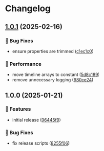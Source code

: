 # Changelog

## [1.0.1](https://github.com/Norgate-AV/NAVDatabase.Amx.ExtronDVS605/compare/v1.0.0...v1.0.1) (2025-02-16)

### 🐛 Bug Fixes

- ensure properties are trimmed ([c1ec1c0](https://github.com/Norgate-AV/NAVDatabase.Amx.ExtronDVS605/commit/c1ec1c087d942d930388bde7e71dc01bd20d7181))

### 🚀 Performance

- move timeline arrays to constant ([5d8c189](https://github.com/Norgate-AV/NAVDatabase.Amx.ExtronDVS605/commit/5d8c1890a6e85f0cf4caaa33d2c3aff023b1326d))
- remove unnecessary logging ([980ce24](https://github.com/Norgate-AV/NAVDatabase.Amx.ExtronDVS605/commit/980ce24f8a4804839bfe64dcc32ede32da6298b0))

## 1.0.0 (2025-01-21)

### 🌟 Features

- initial release ([06445f9](https://github.com/Norgate-AV/NAVDatabase.Amx.ExtronDVS605/commit/06445f900e1dd4e6288b8ee9e3ae25e61609f340))

### 🐛 Bug Fixes

- fix release scripts ([8255f06](https://github.com/Norgate-AV/NAVDatabase.Amx.ExtronDVS605/commit/8255f06d2a5bb8dd6fe52ab6a994d4ee6113960d))
